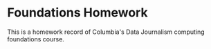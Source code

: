 # Foundations Homework

This is a homework record of Columbia's Data Journalism computing foundations course.